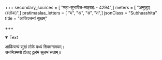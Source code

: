 +++
secondary_sources = [ "महा-सुभाषित-सङ्ग्रहः - 4294",]
meters = [ "अनुष्टुप् (श्लोक)",]
pratimaalaa_letters = [ "म", "अ", "स", "त",]
jsonClass = "Subhaashita"
title = "आकिञ्चन्यं सुखम्"

+++

<details open><summary>Text</summary>

आकिंचन्यं सुखं लोके पथ्यं शिवमनामयम्।  
अनमित्रमथो ह्येतद् दुर्लभं सुलभं सताम्॥
</details>
